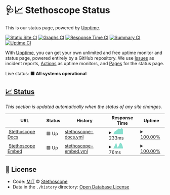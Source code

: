 # 🩺📈 Stethoscope Status

This is our status page, powered by [Upptime](https://upptime.js.org).

[![Static Site CI](https://github.com/stethoscope-js/status/workflows/Static%20Site%20CI/badge.svg)](https://github.com/stethoscope-js/status/actions?query=workflow%3A%22Static+Site+CI%22)
[![Graphs CI](https://github.com/stethoscope-js/status/workflows/Graphs%20CI/badge.svg)](https://github.com/stethoscope-js/status/actions?query=workflow%3A%22Graphs+CI%22)
[![Response Time CI](https://github.com/stethoscope-js/status/workflows/Response%20Time%20CI/badge.svg)](https://github.com/stethoscope-js/status/actions?query=workflow%3A%22Response+Time+CI%22)
[![Summary CI](https://github.com/stethoscope-js/status/workflows/Summary%20CI/badge.svg)](https://github.com/stethoscope-js/status/actions?query=workflow%3A%22Summary+CI%22)
[![Uptime CI](https://github.com/stethoscope-js/status/workflows/Uptime%20CI/badge.svg)](https://github.com/stethoscope-js/status/actions?query=workflow%3A%22Uptime+CI%22)

With [Upptime](https://upptime.js.org), you can get your own unlimited and free uptime monitor and status page, powered entirely by a GitHub repository. We use [Issues](https://github.com/stethoscope-js/status/issues) as incident reports, [Actions](https://github.com/stethoscope-js/status/actions) as uptime monitors, and [Pages](https://stethoscope-js.github.io/status/) for the status page.

Live status: <!--live status--> **🟩 All systems operational**

## [📈 Status](https://stethoscope-js.github.io/status/)

_This section is updated automatically when the status of any site changes._

<!--start: status pages-->
<!-- This summary is generated by Upptime (https://github.com/upptime/upptime) -->
<!-- Do not edit this manually, your changes will be overwritten -->
<!-- prettier-ignore -->
| URL | Status | History | Response Time | Uptime |
| --- | ------ | ------- | ------------- | ------ |
| <img alt="" src="https://icons.duckduckgo.com/ip3/stethoscope.js.org.ico" height="13"> [Stethoscope Docs](https://stethoscope.js.org) | 🟩 Up | [stethoscope-docs.yml](https://github.com/stethoscope-js/status/commits/HEAD/history/stethoscope-docs.yml) | <details><summary><img alt="Response time graph" src="./graphs/stethoscope-docs/response-time-week.png" height="20"> 233ms</summary><br><a href="https://stethoscope-js.github.io/status/history/stethoscope-docs"><img alt="Response time 184" src="https://img.shields.io/endpoint?url=https%3A%2F%2Fraw.githubusercontent.com%2Fstethoscope-js%2Fstatus%2FHEAD%2Fapi%2Fstethoscope-docs%2Fresponse-time.json"></a><br><a href="https://stethoscope-js.github.io/status/history/stethoscope-docs"><img alt="24-hour response time 238" src="https://img.shields.io/endpoint?url=https%3A%2F%2Fraw.githubusercontent.com%2Fstethoscope-js%2Fstatus%2FHEAD%2Fapi%2Fstethoscope-docs%2Fresponse-time-day.json"></a><br><a href="https://stethoscope-js.github.io/status/history/stethoscope-docs"><img alt="7-day response time 233" src="https://img.shields.io/endpoint?url=https%3A%2F%2Fraw.githubusercontent.com%2Fstethoscope-js%2Fstatus%2FHEAD%2Fapi%2Fstethoscope-docs%2Fresponse-time-week.json"></a><br><a href="https://stethoscope-js.github.io/status/history/stethoscope-docs"><img alt="30-day response time 165" src="https://img.shields.io/endpoint?url=https%3A%2F%2Fraw.githubusercontent.com%2Fstethoscope-js%2Fstatus%2FHEAD%2Fapi%2Fstethoscope-docs%2Fresponse-time-month.json"></a><br><a href="https://stethoscope-js.github.io/status/history/stethoscope-docs"><img alt="1-year response time 183" src="https://img.shields.io/endpoint?url=https%3A%2F%2Fraw.githubusercontent.com%2Fstethoscope-js%2Fstatus%2FHEAD%2Fapi%2Fstethoscope-docs%2Fresponse-time-year.json"></a></details> | <details><summary><a href="https://stethoscope-js.github.io/status/history/stethoscope-docs">100.00%</a></summary><a href="https://stethoscope-js.github.io/status/history/stethoscope-docs"><img alt="All-time uptime 99.98%" src="https://img.shields.io/endpoint?url=https%3A%2F%2Fraw.githubusercontent.com%2Fstethoscope-js%2Fstatus%2FHEAD%2Fapi%2Fstethoscope-docs%2Fuptime.json"></a><br><a href="https://stethoscope-js.github.io/status/history/stethoscope-docs"><img alt="24-hour uptime 100.00%" src="https://img.shields.io/endpoint?url=https%3A%2F%2Fraw.githubusercontent.com%2Fstethoscope-js%2Fstatus%2FHEAD%2Fapi%2Fstethoscope-docs%2Fuptime-day.json"></a><br><a href="https://stethoscope-js.github.io/status/history/stethoscope-docs"><img alt="7-day uptime 100.00%" src="https://img.shields.io/endpoint?url=https%3A%2F%2Fraw.githubusercontent.com%2Fstethoscope-js%2Fstatus%2FHEAD%2Fapi%2Fstethoscope-docs%2Fuptime-week.json"></a><br><a href="https://stethoscope-js.github.io/status/history/stethoscope-docs"><img alt="30-day uptime 100.00%" src="https://img.shields.io/endpoint?url=https%3A%2F%2Fraw.githubusercontent.com%2Fstethoscope-js%2Fstatus%2FHEAD%2Fapi%2Fstethoscope-docs%2Fuptime-month.json"></a><br><a href="https://stethoscope-js.github.io/status/history/stethoscope-docs"><img alt="1-year uptime 100.00%" src="https://img.shields.io/endpoint?url=https%3A%2F%2Fraw.githubusercontent.com%2Fstethoscope-js%2Fstatus%2FHEAD%2Fapi%2Fstethoscope-docs%2Fuptime-year.json"></a></details>
| <img alt="" src="https://icons.duckduckgo.com/ip3/stethoscope.js.org.ico" height="13"> [Stethoscope Embed](https://stethoscope.js.org/embed/?repo=AnandChowdhary%2Flife&api=rescuetime-time-tracking&latest=top-overview.weeks) | 🟩 Up | [stethoscope-embed.yml](https://github.com/stethoscope-js/status/commits/HEAD/history/stethoscope-embed.yml) | <details><summary><img alt="Response time graph" src="./graphs/stethoscope-embed/response-time-week.png" height="20"> 76ms</summary><br><a href="https://stethoscope-js.github.io/status/history/stethoscope-embed"><img alt="Response time 69" src="https://img.shields.io/endpoint?url=https%3A%2F%2Fraw.githubusercontent.com%2Fstethoscope-js%2Fstatus%2FHEAD%2Fapi%2Fstethoscope-embed%2Fresponse-time.json"></a><br><a href="https://stethoscope-js.github.io/status/history/stethoscope-embed"><img alt="24-hour response time 93" src="https://img.shields.io/endpoint?url=https%3A%2F%2Fraw.githubusercontent.com%2Fstethoscope-js%2Fstatus%2FHEAD%2Fapi%2Fstethoscope-embed%2Fresponse-time-day.json"></a><br><a href="https://stethoscope-js.github.io/status/history/stethoscope-embed"><img alt="7-day response time 76" src="https://img.shields.io/endpoint?url=https%3A%2F%2Fraw.githubusercontent.com%2Fstethoscope-js%2Fstatus%2FHEAD%2Fapi%2Fstethoscope-embed%2Fresponse-time-week.json"></a><br><a href="https://stethoscope-js.github.io/status/history/stethoscope-embed"><img alt="30-day response time 65" src="https://img.shields.io/endpoint?url=https%3A%2F%2Fraw.githubusercontent.com%2Fstethoscope-js%2Fstatus%2FHEAD%2Fapi%2Fstethoscope-embed%2Fresponse-time-month.json"></a><br><a href="https://stethoscope-js.github.io/status/history/stethoscope-embed"><img alt="1-year response time 70" src="https://img.shields.io/endpoint?url=https%3A%2F%2Fraw.githubusercontent.com%2Fstethoscope-js%2Fstatus%2FHEAD%2Fapi%2Fstethoscope-embed%2Fresponse-time-year.json"></a></details> | <details><summary><a href="https://stethoscope-js.github.io/status/history/stethoscope-embed">100.00%</a></summary><a href="https://stethoscope-js.github.io/status/history/stethoscope-embed"><img alt="All-time uptime 99.97%" src="https://img.shields.io/endpoint?url=https%3A%2F%2Fraw.githubusercontent.com%2Fstethoscope-js%2Fstatus%2FHEAD%2Fapi%2Fstethoscope-embed%2Fuptime.json"></a><br><a href="https://stethoscope-js.github.io/status/history/stethoscope-embed"><img alt="24-hour uptime 100.00%" src="https://img.shields.io/endpoint?url=https%3A%2F%2Fraw.githubusercontent.com%2Fstethoscope-js%2Fstatus%2FHEAD%2Fapi%2Fstethoscope-embed%2Fuptime-day.json"></a><br><a href="https://stethoscope-js.github.io/status/history/stethoscope-embed"><img alt="7-day uptime 100.00%" src="https://img.shields.io/endpoint?url=https%3A%2F%2Fraw.githubusercontent.com%2Fstethoscope-js%2Fstatus%2FHEAD%2Fapi%2Fstethoscope-embed%2Fuptime-week.json"></a><br><a href="https://stethoscope-js.github.io/status/history/stethoscope-embed"><img alt="30-day uptime 100.00%" src="https://img.shields.io/endpoint?url=https%3A%2F%2Fraw.githubusercontent.com%2Fstethoscope-js%2Fstatus%2FHEAD%2Fapi%2Fstethoscope-embed%2Fuptime-month.json"></a><br><a href="https://stethoscope-js.github.io/status/history/stethoscope-embed"><img alt="1-year uptime 100.00%" src="https://img.shields.io/endpoint?url=https%3A%2F%2Fraw.githubusercontent.com%2Fstethoscope-js%2Fstatus%2FHEAD%2Fapi%2Fstethoscope-embed%2Fuptime-year.json"></a></details>

<!--end: status pages-->

## 📄 License

- Code: [MIT](./LICENSE) © [Stethoscope](https://stethoscope.js.org)
- Data in the `./history` directory: [Open Database License](https://opendatacommons.org/licenses/odbl/1-0/)
